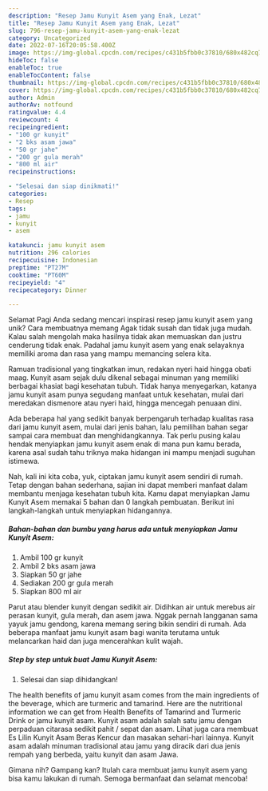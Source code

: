 ```yaml
---
description: "Resep Jamu Kunyit Asem yang Enak, Lezat"
title: "Resep Jamu Kunyit Asem yang Enak, Lezat"
slug: 796-resep-jamu-kunyit-asem-yang-enak-lezat
category: Uncategorized
date: 2022-07-16T20:05:58.400Z
image: https://img-global.cpcdn.com/recipes/c431b5fbb0c37810/680x482cq70/jamu-kunyit-asem-foto-resep-utama.jpg
hideToc: false
enableToc: true
enableTocContent: false
thumbnail: https://img-global.cpcdn.com/recipes/c431b5fbb0c37810/680x482cq70/jamu-kunyit-asem-foto-resep-utama.jpg
cover: https://img-global.cpcdn.com/recipes/c431b5fbb0c37810/680x482cq70/jamu-kunyit-asem-foto-resep-utama.jpg
author: Admin
authorAv: notfound
ratingvalue: 4.4
reviewcount: 4
recipeingredient:
- "100 gr kunyit"
- "2 bks asam jawa"
- "50 gr jahe"
- "200 gr gula merah"
- "800 ml air"
recipeinstructions:

- "Selesai dan siap dinikmati!"
categories:
- Resep
tags:
- jamu
- kunyit
- asem

katakunci: jamu kunyit asem 
nutrition: 296 calories
recipecuisine: Indonesian
preptime: "PT27M"
cooktime: "PT60M"
recipeyield: "4"
recipecategory: Dinner

---
```



Selamat Pagi Anda sedang mencari inspirasi resep jamu kunyit asem yang unik? Cara membuatnya memang Agak tidak susah dan tidak juga mudah. Kalau salah mengolah maka hasilnya tidak akan memuaskan dan justru cenderung tidak enak. Padahal jamu kunyit asem yang enak selayaknya memiliki aroma dan rasa yang mampu memancing selera kita.


Ramuan tradisional yang tingkatkan imun, redakan nyeri haid hingga obati maag. Kunyit asam sejak dulu dikenal sebagai minuman yang memiliki berbagai khasiat bagi kesehatan tubuh. Tidak hanya menyegarkan, katanya jamu kunyit asam punya segudang manfaat untuk kesehatan, mulai dari meredakan dismenore atau nyeri haid, hingga mencegah penuaan dini.

Ada beberapa hal yang sedikit banyak berpengaruh terhadap kualitas rasa dari jamu kunyit asem, mulai dari jenis bahan, lalu pemilihan bahan segar sampai cara membuat dan menghidangkannya. Tak perlu pusing kalau hendak menyiapkan jamu kunyit asem enak di mana pun kamu berada, karena asal sudah tahu triknya maka hidangan ini mampu menjadi suguhan istimewa.


Nah, kali ini kita coba, yuk, ciptakan jamu kunyit asem sendiri di rumah. Tetap dengan bahan sederhana, sajian ini dapat memberi manfaat dalam membantu menjaga kesehatan tubuh kita. Kamu dapat menyiapkan Jamu Kunyit Asem memakai 5 bahan dan 0 langkah pembuatan. Berikut ini langkah-langkah untuk menyiapkan hidangannya.

<!--inarticleads1-->

##### Bahan-bahan dan bumbu yang harus ada untuk menyiapkan Jamu Kunyit Asem:

1. Ambil 100 gr kunyit
1. Ambil 2 bks asam jawa
1. Siapkan 50 gr jahe
1. Sediakan 200 gr gula merah
1. Siapkan 800 ml air


Parut atau blender kunyit dengan sedikit air. Didihkan air untuk merebus air perasan kunyit, gula merah, dan asem jawa. Nggak pernah langganan sama yayuk jamu gendong, karena memang sering bikin sendiri di rumah. Ada beberapa manfaat jamu kunyit asam bagi wanita terutama untuk melancarkan haid dan juga mencerahkan kulit wajah. 

<!--inarticleads2-->

##### Step by step untuk buat Jamu Kunyit Asem:


1. Selesai dan siap dihidangkan!

The health benefits of jamu kunyit asam comes from the main ingredients of the beverage, which are turmeric and tamarind. Here are the nutritional information we can get from Health Benefits of Tamarind and Turmeric Drink or jamu kunyit asam. Kunyit asam adalah salah satu jamu dengan perpaduan citarasa sedikit pahit / sepat dan asam. Lihat juga cara membuat Es Lilin Kunyit Asam Beras Kencur dan masakan sehari-hari lainnya. Kunyit asam adalah minuman tradisional atau jamu yang diracik dari dua jenis rempah yang berbeda, yaitu kunyit dan asam Jawa. 

Gimana nih? Gampang kan? Itulah cara membuat jamu kunyit asem yang bisa kamu lakukan di rumah. Semoga bermanfaat dan selamat mencoba!
